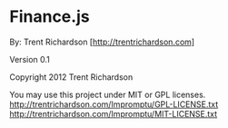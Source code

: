 Finance.js
==========

By: Trent Richardson [http://trentrichardson.com]

Version 0.1

Copyright 2012 Trent Richardson

You may use this project under MIT or GPL licenses.
http://trentrichardson.com/Impromptu/GPL-LICENSE.txt
http://trentrichardson.com/Impromptu/MIT-LICENSE.txt


